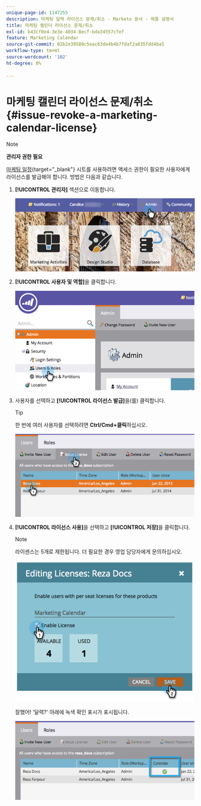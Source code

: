 ```yaml
---
unique-page-id: 1147255
description: 마케팅 달력 라이선스 문제/취소 - Marketo 문서 - 제품 설명서
title: 마케팅 캘린더 라이선스 문제/취소
exl-id: b43cf0e4-3e3e-4034-8ecf-bda34557cfef
feature: Marketing Calendar
source-git-commit: 02b2e39580c5eac63de4b4b7fdaf2a835fdd4ba5
workflow-type: tm+mt
source-wordcount: '102'
ht-degree: 0%

---
```


# 마케팅 캘린더 라이선스 문제/취소 {#issue-revoke-a-marketing-calendar-license}

>[!NOTE]
>
>**관리자 권한 필요**

[마케팅 일정](/help/marketo/product-docs/core-marketo-concepts/marketing-calendar/understanding-the-calendar/navigating-the-marketing-calendar.md){target="_blank"} 시트를 사용하려면 액세스 권한이 필요한 사용자에게 라이선스를 발급해야 합니다. 방법은 다음과 같습니다.

1. **[!UICONTROL 관리자]** 섹션으로 이동합니다.

   ![](assets/adminhand.png)

1. **[!UICONTROL 사용자 및 역할]**&#x200B;을 클릭합니다.

   ![](assets/2.png)

1. 사용자를 선택하고 **[!UICONTROL 라이선스 발급]**&#x200B;을(를) 클릭합니다.

   >[!TIP]
   >
   >한 번에 여러 사용자를 선택하려면 **Ctrl/Cmd+클릭**&#x200B;하십시오.

   ![](assets/3.png)

1. **[!UICONTROL 라이선스 사용]**&#x200B;을 선택하고 **[!UICONTROL 저장]**&#x200B;을 클릭합니다.

   >[!NOTE]
   >
   >라이센스는 5개로 제한됩니다. 더 필요한 경우 영업 담당자에게 문의하십시오.

   ![](assets/4.png)

   잘했어! &#39;달력?&#39; 아래에 녹색 확인 표시가 표시됩니다.

   ![](assets/5.png)
